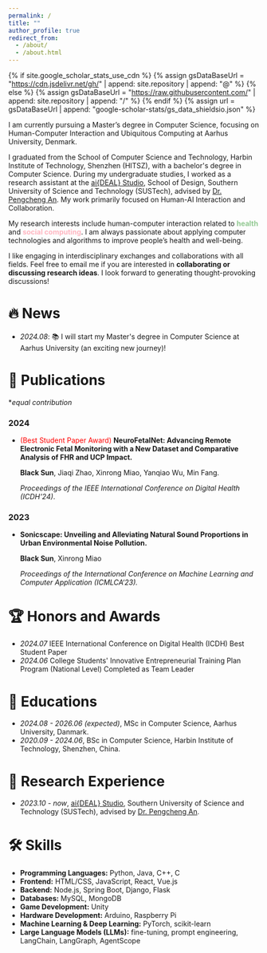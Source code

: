 ```yaml
---
permalink: /
title: ""
author_profile: true
redirect_from:
  - /about/
  - /about.html
---
```


{% if site.google_scholar_stats_use_cdn %}
{% assign gsDataBaseUrl = "https://cdn.jsdelivr.net/gh/" | append: site.repository | append: "@" %}
{% else %}
{% assign gsDataBaseUrl = "https://raw.githubusercontent.com/" | append: site.repository | append: "/" %}
{% endif %}
{% assign url = gsDataBaseUrl | append: "google-scholar-stats/gs_data_shieldsio.json" %}

<span class='anchor' id='about-me'></span>

I am currently pursuing a Master’s degree in Computer Science, focusing on Human-Computer Interaction and Ubiquitous Computing at Aarhus University, Denmark.

I graduated from the School of Computer Science and Technology, Harbin Institute of Technology, Shenzhen (HITSZ), with a bachelor's degree in Computer Science. During my undergraduate studies, I worked as a research assistant at the [ai{DEAL} Studio](https://anpengcheng.cn/about/), School of Design, Southern University of Science and Technology (SUSTech), advised by [Dr. Pengcheng An](https://anpengcheng.cn/about/). My work primarily focused on Human-AI Interaction and Collaboration.

My research interests include human-computer interaction related to <span style="color:rgb(144,200,144)">**health**</span> and <span style="color:lightpink">**social computing**</span>. I am always passionate about applying computer technologies and algorithms to improve people’s health and well-being.

I like engaging in interdisciplinary exchanges and collaborations with all fields. Feel free to email me if you are interested in **collaborating or discussing research ideas**. I look forward to generating thought-provoking discussions!

# 🔥 News

- _2024.08_: 📚 I will start my Master's degree in Computer Science at Aarhus University (an exciting new journey)!

# 📝 Publications

 \*_equal contribution_

### 2024

- <span style="color:red">(Best Student Paper Award)</span> **NeuroFetalNet: Advancing Remote Electronic Fetal Monitoring with a New Dataset and Comparative Analysis of FHR and UCP Impact.**

  **Black Sun**, Jiaqi Zhao, Xinrong Miao, Yanqiao Wu, Min Fang.

  _Proceedings of the IEEE International Conference on Digital Health (ICDH'24)_.

### 2023

- **Sonicscape: Unveiling and Alleviating Natural Sound Proportions in Urban Environmental Noise Pollution.**

  **Black Sun**, Xinrong Miao

  _Proceedings of the International Conference on Machine Learning and Computer Application (ICMLCA‘23)._

# 🏆 Honors and Awards

- _2024.07_ IEEE International Conference on Digital Health (ICDH) Best Student Paper
- _2024.06_ College Students' Innovative Entrepreneurial Training Plan Program (National Level) Completed as Team Leader

# 📖 Educations

- _2024.08 - 2026.06 (expected)_, MSc in Computer Science, Aarhus University, Danmark.
- _2020.09 - 2024.06_, BSc in Computer Science, Harbin Institute of Technology, Shenzhen, China.

# 🔬 Research Experience

- _2023.10 - now_, [ai{DEAL} Studio](https://anpengcheng.cn/about/), Southern University of Science and Technology (SUSTech), advised by [Dr. Pengcheng An](https://anpengcheng.cn/about/).

# 🛠️ Skills

- **Programming Languages:** Python, Java, C++, C
- **Frontend:** HTML/CSS, JavaScript, React, Vue.js
- **Backend:** Node.js, Spring Boot, Django, Flask
- **Databases:** MySQL, MongoDB
- **Game Development:** Unity
- **Hardware Development:** Arduino, Raspberry Pi
- **Machine Learning & Deep Learning:** PyTorch, scikit-learn
- **Large Language Models (LLMs):** fine-tuning, prompt engineering, LangChain, LangGraph, AgentScope
